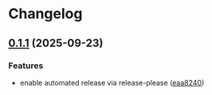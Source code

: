 # Changelog

## [0.1.1](https://github.com/0xjesus/near-swift-client/compare/v0.1.0...v0.1.1) (2025-09-23)


### Features

* enable automated release via release-please ([eaa8240](https://github.com/0xjesus/near-swift-client/commit/eaa82401d1fd0b04673b81d126f046497fc0a9e3))
